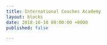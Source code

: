 ```yaml
---
title: International Coaches Academy
layout: blocks
date: 2018-10-18 00:00:00 +0000
published: false

---
```

